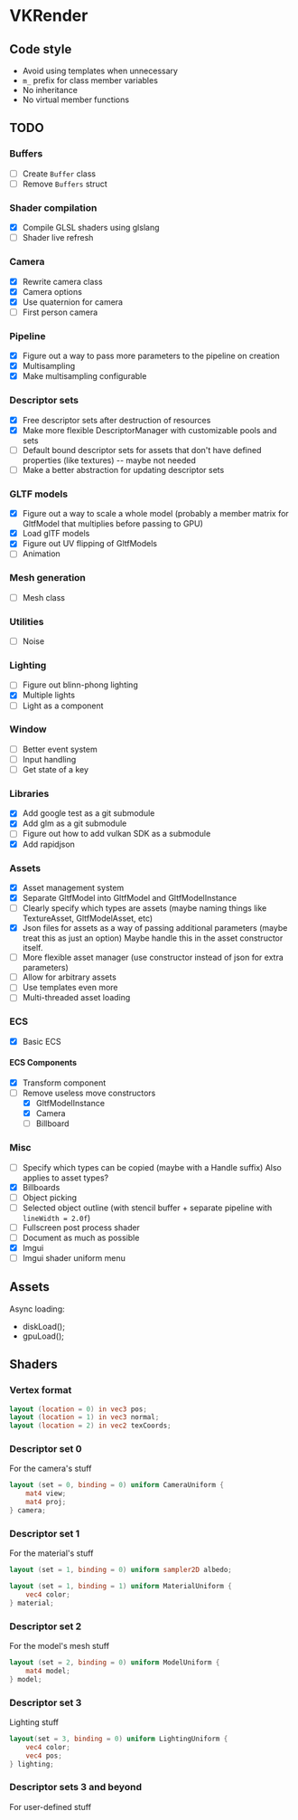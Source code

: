# VKRender

## Code style
- Avoid using templates when unnecessary
- `m_` prefix for class member variables
- No inheritance
- No virtual member functions

## TODO
### Buffers
- [ ] Create `Buffer` class
- [ ] Remove `Buffers` struct

### Shader compilation
- [x] Compile GLSL shaders using glslang
- [ ] Shader live refresh

### Camera
- [x] Rewrite camera class
- [x] Camera options
- [x] Use quaternion for camera
- [ ] First person camera

### Pipeline
- [x] Figure out a way to pass more parameters to the pipeline on creation
- [x] Multisampling
- [x] Make multisampling configurable

### Descriptor sets
- [x] Free descriptor sets after destruction of resources
- [x] Make more flexible DescriptorManager with customizable pools and sets
- [ ] Default bound descriptor sets for assets that don't have defined
      properties (like textures) -- maybe not needed
- [ ] Make a better abstraction for updating descriptor sets

### GLTF models
- [x] Figure out a way to scale a whole model (probably a member
      matrix for GltfModel that multiplies before passing to GPU)
- [x] Load glTF models
- [x] Figure out UV flipping of GltfModels
- [ ] Animation

### Mesh generation
- [ ] Mesh class

### Utilities
- [ ] Noise

### Lighting
- [ ] Figure out blinn-phong lighting
- [x] Multiple lights
- [ ] Light as a component

### Window
- [ ] Better event system
- [ ] Input handling
- [ ] Get state of a key

### Libraries
- [x] Add google test as a git submodule
- [x] Add glm as a git submodule
- [ ] Figure out how to add vulkan SDK as a submodule
- [x] Add rapidjson

### Assets
- [x] Asset management system
- [x] Separate GltfModel into GltfModel and GltfModelInstance
- [ ] Clearly specify which types are assets (maybe naming things like TextureAsset, GltfModelAsset, etc)
- [x] Json files for assets as a way of passing additional parameters (maybe treat this as just an option)
      Maybe handle this in the asset constructor itself.
- [ ] More flexible asset manager (use constructor instead of json for extra parameters)
- [ ] Allow for arbitrary assets
- [ ] Use templates even more
- [ ] Multi-threaded asset loading

### ECS
- [x] Basic ECS

#### ECS Components
- [x] Transform component
- [ ] Remove useless move constructors
  - [x] GltfModelInstance
  - [x] Camera
  - [ ] Billboard

### Misc
- [ ] Specify which types can be copied (maybe with a Handle suffix)
      Also applies to asset types?
- [x] Billboards
- [ ] Object picking
- [ ] Selected object outline (with stencil buffer + separate pipeline with `lineWidth = 2.0f`)
- [ ] Fullscreen post process shader
- [ ] Document as much as possible
- [x] Imgui
- [ ] Imgui shader uniform menu

## Assets
Async loading:
- diskLoad();
- gpuLoad();


## Shaders
### Vertex format
```glsl
layout (location = 0) in vec3 pos;
layout (location = 1) in vec3 normal;
layout (location = 2) in vec2 texCoords;
```

### Descriptor set 0
For the camera's stuff
```glsl
layout (set = 0, binding = 0) uniform CameraUniform {
    mat4 view;
    mat4 proj;
} camera;
```

### Descriptor set 1
For the material's stuff
```glsl
layout (set = 1, binding = 0) uniform sampler2D albedo;

layout (set = 1, binding = 1) uniform MaterialUniform {
    vec4 color;
} material;
```

### Descriptor set 2
For the model's mesh stuff
```glsl
layout (set = 2, binding = 0) uniform ModelUniform {
    mat4 model;
} model;
```

### Descriptor set 3
Lighting stuff
```glsl
layout(set = 3, binding = 0) uniform LightingUniform {
    vec4 color;
    vec4 pos;
} lighting;
```

### Descriptor sets 3 and beyond
For user-defined stuff
